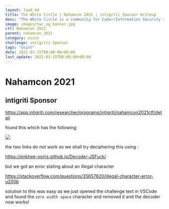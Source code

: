 ```yaml
---
layout: load_md
title: The White Circle | Nahamcon 2021 | intigriti Sponsor Writeup
desc: "The White Circle is a community for Cyber/Information Security students, enthusiasts and professionals. You can discuss anything related to Security, share your knowledge with others, get help when you need it and proceed further in your journey with amazing people from all over the world."
image: images/twc_og_banner.jpg
ctf: Nahamcon 2021
parent: nahamcon_2021
category: osint
challenge: intigriti Sponsor
tags: "osint"
date: 2021-03-15T00:00:00+00:00
last_update: 2021-03-15T00:00:00+00:00
---
```


<h1 class="heading card-title white-text">Nahamcon 2021</h1>

## intigriti Sponsor

https://app.intigriti.com/researcher/programs/intigriti/nahamcon2021ctf/detail

found this which has the following:

![](https://i.imgur.com/5IDtKf4.png)

the two links do not work  so we shall try deciphering this using :

https://enkhee-osiris.github.io/Decoder-JSFuck/

but we got an error stating about an illegal character

https://stackoverflow.com/questions/35657620/illegal-character-error-u200b

solution to this was easy as we just opened the challenge text in VSCode and found the `zero width space` character and removed it and the decoder now works!

